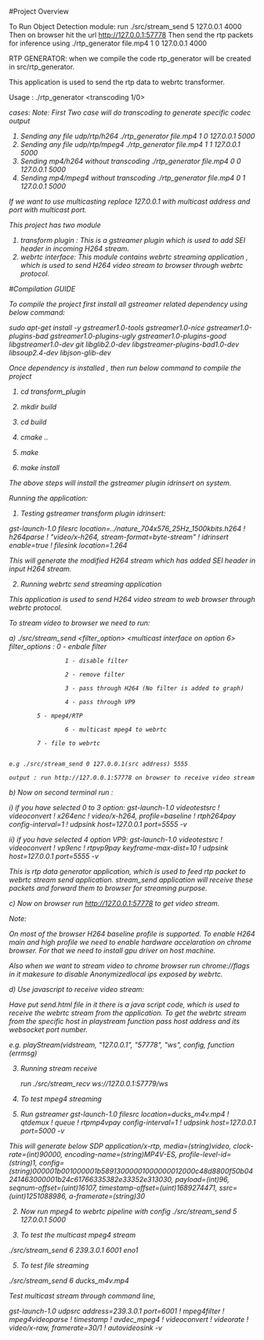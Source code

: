 #Project Overview


To Run Object Detection module:
run  ./src/stream_send 5 127.0.0.1 4000 
Then on browser  hit the url http://127.0.0.1:57778
Then send the rtp packets  for inference using 
./rtp_generator file.mp4  1 0 127.0.0.1 4000



RTP GENERATOR:
when we compile the code rtp_generator will be created in src/rtp_generator.

This application is used to send the rtp data to  webrtc transformer.

Usage :
./rtp_generator <filename> <transcoding 1/0> <mpeg4-0 h264-1><address> <port> 

cases:
Note: First Two case will do  transcoding to generate specific codec output
1) Sending any file udp/rtp/h264
  ./rtp_generator file.mp4  1 0 127.0.0.1 5000
2)  Sending any file udp/rtp/mpeg4
  ./rtp_generator file.mp4  1 1 127.0.0.1 5000
3) Sending mp4/h264 without transcoding
  ./rtp_generator file.mp4  0 0 127.0.0.1 5000
4) Sending mp4/mpeg4 without transcoding
  ./rtp_generator file.mp4  0 1 127.0.0.1 5000

If we want to use  multicasting replace 127.0.0.1 with multicast address and port with multicast port.



This project has two module
1) transform plugin : This is a gstreamer plugin which is used to add SEI header in incoming H264 stream.
2) webrtc interface: This module contains webrtc streaming application , which is used to send H264 video stream to browser through webrtc protocol.

#Compilation GUIDE

To compile the project first install all gstreamer related dependency using below command:

sudo apt-get install -y gstreamer1.0-tools gstreamer1.0-nice gstreamer1.0-plugins-bad gstreamer1.0-plugins-ugly gstreamer1.0-plugins-good libgstreamer1.0-dev git libglib2.0-dev libgstreamer-plugins-bad1.0-dev libsoup2.4-dev libjson-glib-dev

Once dependency is installed , then  run below command to compile the project

1) cd  transform_plugin

2) mkdir build

3) cd build

4) cmake ..

5) make 

6) make install


The above steps will install the gstreamer plugin idrinsert on system.


Running the application:

1) Testing gstreamer transform plugin idrinsert:


gst-launch-1.0 filesrc location=../nature_704x576_25Hz_1500kbits.h264  !  h264parse ! "video/x-h264, stream-format=byte-stream" ! idrinsert enable=true ! filesink location=1.264


This will generate the modified H264 stream which has added SEI header in input H264 stream.


2) Running webrtc send streaming application

This application is used to send H264 video stream to web browser through webrtc protocol.

To stream video to browser we need to run:

a) ./src/stream_send <filter_option> <src address > <udp port> <multicast interface on option 6>
   filter_options : 0 - enbale filter
                    
                    1 - disable filter     
                    
                    2 - remove filter
                    
                    3 - pass through H264 (No filter is added to graph)
                   
                    4 - pass through VP9

		    5 - mpeg4/RTP
                 
                    6 - multicast mpeg4 to webrtc
		    
		    7 - file to webrtc

  
    e.g ./src/stream_send 0 127.0.0.1(src address) 5555

    output : run http://127.0.0.1:57778 on browser to receive video stream

b) Now on second terminal run :

   i) if you have selected 0 to 3 option:
   gst-launch-1.0 videotestsrc ! videoconvert ! x264enc ! video/x-h264, profile=baseline ! rtph264pay config-interval=1 ! udpsink host=127.0.0.1 port=5555 -v

   ii) if you have selected 4 option VP9:
   gst-launch-1.0 videotestsrc ! videoconvert ! vp9enc !  rtpvp9pay keyframe-max-dist=10 ! udpsink host=127.0.0.1 port=5555 -v
     

   This is rtp data generator application, which is used to feed rtp packet to webrtc stream send application. stream_send application will receive these packets and forward them to browser for streaming purpose.


c) Now on browser run http://127.0.0.1:57778  to get video stream.

   Note:

   On most of the browser H264 baseline profile is supported. To enable H264 main and high profile we need to enable hardware accelaration on chrome browser. For that we need to install gpu driver on host machine.


   Also when we want to stream video to chrome browser run chrome://flags in it makesure to disable Anonymizedlocal ips exposed by webrtc.


d) Use javascript to receive video stream:

   Have put send.html file in it there is a java script code, which is used to receive the webrtc stream from the application. To get the webrtc stream from the specific host in playstream function pass host address and its websocket port number.

e.g. playStream(vidstream, "127.0.0.1", "57778", "ws", config, function (errmsg) 
     
3) Running stream receive 

   run 
   ./src/stream_recv ws://127.0.0.1:57779/ws


4) To test mpeg4 streaming 

1) Run gstreamer 
gst-launch-1.0 filesrc location=ducks_m4v.mp4 ! qtdemux ! queue ! rtpmp4vpay config-interval=1 ! udpsink host=127.0.0.1 port=5000 -v

This will generate below SDP
application/x-rtp, media=(string)video, clock-rate=(int)90000, encoding-name=(string)MP4V-ES, profile-level-id=(string)1, config=(string)000001b001000001b58913000001000000012000c48d8800f50b04241463000001b24c61766335382e33352e313030, payload=(int)96, seqnum-offset=(uint)16107, timestamp-offset=(uint)1689274471, ssrc=(uint)1251088986, a-framerate=(string)30

2) Now run mpeg4 to webrtc pipeline with config 
./src/stream_send  5  127.0.0.1 5000

3) To test the multicast mpeg4 stream

./src/stream_send 6 239.3.0.1 6001 eno1

5) To test file streaming 

./src/stream_send  6  ducks_m4v.mp4 


Test multicast stream through command line,

gst-launch-1.0  udpsrc address=239.3.0.1 port=6001 ! mpeg4filter ! mpeg4videoparse  ! timestamp ! avdec_mpeg4 !  videoconvert ! videorate ! video/x-raw, framerate=30/1 !  autovideosink -v




